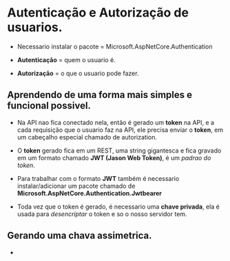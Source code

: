 # Autenticação e Autorização de usuarios.

- Necessario instalar o pacote = Microsoft.AspNetCore.Authentication

- **Autenticação** = quem o usuario é.
- **Autorização** = o que o usuario pode fazer.

## Aprendendo de uma forma mais simples e funcional possivel.

- Na API nao fica conectado nela, então é gerado um **token** na API, e a cada requisição que o usuario faz na API, ele precisa enviar o **token**, em um cabeçalho especial chamado de autorization.

- O **token** gerado fica em um REST, uma string gigantesca e fica gravado em um formato chamado **JWT (Jason Web Token)**, é um *padrao do token*.

- Para trabalhar com o formato **JWT** também é necessario instalar/adicionar um pacote chamado de **Microsoft.AspNetCore.Authentication.Jwtbearer**

- Toda vez que o token é gerado, é necessario uma **chave privada**, ela é usada para *desencriptar* o token e so o nosso servidor tem.

## Gerando uma chava assimetrica.

- 